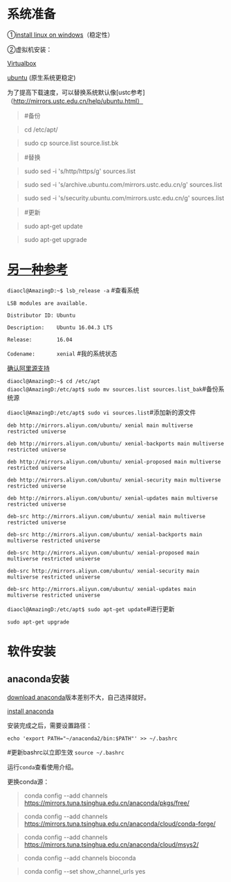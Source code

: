 
# 系统准备

①[install linux on windows](https://msdn.microsoft.com/en-us/commandline/wsl/install_guide)（稳定性）

②虚拟机安装：

[Virtualbox](http://download.virtualbox.org/virtualbox/5.2.4/VirtualBox-5.2.4-119785-Win.exe)

[ubuntu](http://mirrors.shu.edu.cn/ubuntu-releases/16.04.3/ubuntu-16.04.3-desktop-amd64.iso) (原生系统更稳定)

为了提高下载速度，可以替换系统默认像[ustc参考]（http://mirrors.ustc.edu.cn/help/ubuntu.html）
>#备份

>cd /etc/apt/

>sudo cp source.list source.list.bk

>#替换

>sudo sed -i 's/http/https/g' sources.list

>sudo sed -i 's/archive.ubuntu.com/mirrors.ustc.edu.cn/g' sources.list

>sudo sed -i 's/security.ubuntu.com/mirrors.ustc.edu.cn/g' sources.list

>#更新

>sudo apt-get update

>sudo apt-get upgrade

# [另一种参考](http://www.gutils.com/2016/07/28/linux/ubuntu-ali-source/)

`diaocl@AmazingD:~$ lsb_release -a` #查看系统

`LSB modules are available.` 

`Distributor ID: Ubuntu`  

`Description:    Ubuntu 16.04.3 LTS` 

`Release:        16.04`  

`Codename:       xenial` #我的系统状态

[确认阿里源支持](http://mirrors.aliyun.com/ubuntu/dists/)

`diaocl@AmazingD:~$ cd /etc/apt`                                                                                                                                          
`diaocl@AmazingD:/etc/apt$ sudo mv sources.list sources.list_bak`#备份系统源

`diaocl@AmazingD:/etc/apt$ sudo vi sources.list`#添加新的源文件

`deb http://mirrors.aliyun.com/ubuntu/ xenial main multiverse restricted universe`

`deb http://mirrors.aliyun.com/ubuntu/ xenial-backports main multiverse restricted universe `

`deb http://mirrors.aliyun.com/ubuntu/ xenial-proposed main multiverse restricted universe`

`deb http://mirrors.aliyun.com/ubuntu/ xenial-security main multiverse restricted universe`

`deb http://mirrors.aliyun.com/ubuntu/ xenial-updates main multiverse restricted universe`

`deb-src http://mirrors.aliyun.com/ubuntu/ xenial main multiverse restricted universe`

`deb-src http://mirrors.aliyun.com/ubuntu/ xenial-backports main multiverse restricted universe`

`deb-src http://mirrors.aliyun.com/ubuntu/ xenial-proposed main multiverse restricted universe`

`deb-src http://mirrors.aliyun.com/ubuntu/ xenial-security main multiverse restricted universe`

`deb-src http://mirrors.aliyun.com/ubuntu/ xenial-updates main multiverse restricted universe`                                                                                          

`diaocl@AmazingD:/etc/apt$ sudo apt-get update`#进行更新

`sudo apt-get upgrade`

# 软件安装
## anaconda安装
[download anaconda](https://www.anaconda.com/download/#linux)版本差别不大，自己选择就好。

[install anaconda](https://docs.anaconda.com/anaconda/install/linux)

安装完成之后，需要设置路径：

`echo 'export PATH="~/anaconda2/bin:$PATH"' >> ~/.bashrc`

#更新bashrc以立即生效
`source ~/.bashrc`

运行`conda`查看使用介绍。

更换conda源：
>conda config --add channels https://mirrors.tuna.tsinghua.edu.cn/anaconda/pkgs/free/

>conda config --add channels https://mirrors.tuna.tsinghua.edu.cn/anaconda/cloud/conda-forge/

>conda config --add channels https://mirrors.tuna.tsinghua.edu.cn/anaconda/cloud/msys2/

>conda config --add channels bioconda

>conda config --set show_channel_urls yes

